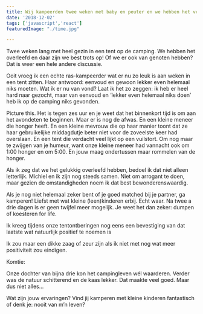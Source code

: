 ```yaml
---
title: Wij kampeerden twee weken met baby en peuter en we hebben het verrassend genoeg overleefd
date: '2018-12-02'
tags: ['javascript','react']
featuredImage: "./time.jpg"

---
```




Twee weken lang met heel gezin in een tent op de camping. We hebben het overleefd en daar zijn we best trots op! Of we er ook van genoten hebben? Dat is weer een hele andere discussie.

Ooit vroeg ik een echte ras-kampeerder wat er nu zo leuk is aan weken in een tent zitten. Haar antwoord: eenvoud en gewoon lekker even helemaal niks moeten. Wat ík er nu van vond? Laat ik het zo zeggen: ik heb er heel hard naar gezocht, maar van eenvoud en ‘lekker even helemaal niks doen’ heb ik op de camping niks gevonden.

Picture this. Het is tegen zes uur en je weet dat het binnenkort tijd is om aan het avondeten te beginnen. Maar er is nog de afwas. En een kleine meneer die honger heeft. En een kleine mevrouw die op haar manier toont dat ze haar gebruikelijke middagdutje beter niet voor de zoveelste keer had overslaan. En een tent die verdacht veel lijkt op een vuilstort. Om nog maar te zwijgen van je humeur, want onze kleine meneer had vannacht ook om 1:00 honger en om 5:00. En jouw maag ondertussen maar rommelen van de honger.

Als ik zeg dat we het gelukkig overleefd hebben, bedoel ik dat niet alleen letterlijk. Michiel en ik zijn nog steeds samen. Niet om arrogant te doen, maar gezien de omstandigheden noem ik dat best bewonderenswaardig. 

Als je nog niet helemaal zeker bent of je goed matched bij je partner, ga kamperen! Liefst met wat kleine (leen)kinderen erbij. Echt waar. Na twee a drie dagen is er geen twijfel meer mogelijk. Je weet het dan zeker: dumpen of koesteren for life.

Ik kreeg tijdens onze tentontberingen nog eens een bevestiging van dat laatste wat natuurlijk positief te noemen is 

Ik zou maar een dikke zaag of zeur zijn als ik niet met nog wat meer positiviteit zou eindigen.

Komtie:

Onze dochter van bijna drie kon het campingleven wél waarderen. Verder was de natuur schitterend en de kaas lekker. Dat maakte veel goed. Maar dus niet alles...

Wat zijn jouw ervaringen? Vind jij kamperen met kleine kinderen fantastisch of denk je: nooit van m’n leven?

